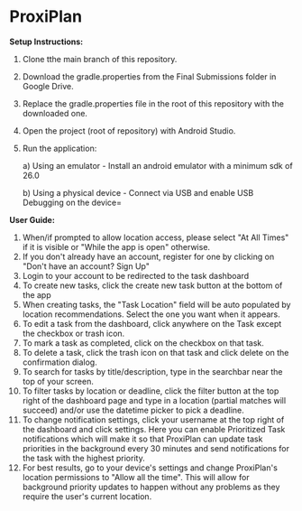 # ProxiPlan

**Setup Instructions:**

1. Clone tthe main branch of this repository.
2. Download the gradle.properties from the Final Submissions folder in Google Drive.
3. Replace the gradle.properties file in the root of this repository with the downloaded one.
4. Open the project (root of repository) with Android Studio.
5. Run the application:

    a) Using an emulator - Install an android emulator with a minimum sdk of 26.0

    b) Using a physical device - Connect via USB and enable USB Debugging on the device=

**User Guide:**

1. When/if prompted to allow location access, please select "At All Times" if it is visible or "While the app is open" otherwise.
2. If you don't already have an account, register for one by clicking on "Don't have an account? Sign Up"
3. Login to your account to be redirected to the task dashboard
4. To create new tasks, click the create new task button at the bottom of the app
5. When creating tasks, the "Task Location" field will be auto populated by location recommendations. Select the one you want when it appears.
6. To edit a task from the dashboard, click anywhere on the Task except the checkbox or trash icon.
7. To mark a task as completed, click on the checkbox on that task.
8. To delete a task, click the trash icon on that task and click delete on the confirmation dialog.
9. To search for tasks by title/description, type in the searchbar near the top of your screen.
10. To filter tasks by location or deadline, click the filter button at the top right of the dashboard page and type in a location (partial matches will succeed) and/or use the datetime picker to pick a deadline.
11. To change notification settings, click your username at the top right of the dashboard and click settings. Here you can enable Prioritized Task notifications which will make it so that ProxiPlan can update task priorities in the background every 30 minutes and send notifications for the task with the highest priority.
12. For best results, go to your device's settings and change ProxiPlan's location permissions to "Allow all the time". This will allow for background priority updates to happen without any problems as they require the user's current location.

